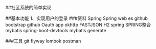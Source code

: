 ##社区系统的简单实现

##基本功能
1、实现用户的登录
###资料
Spring
Spring web
es
github
bootstrap
github Oauth app
okhttp
FASTJSON
H2
spring
SPRING整合mybatis
spring-boot-devtools
mybatis generate

###工具
git
flyway
lombok
postman

